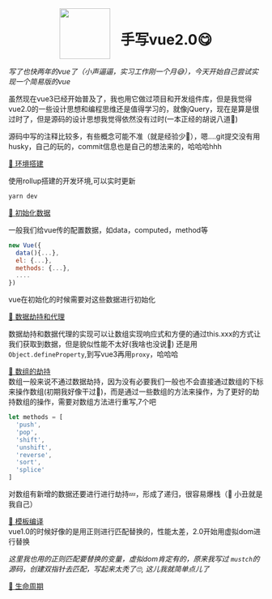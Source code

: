 <div style="width: 100%; display: flex; justify-content: center; align-items: center">
<image src="https://cn.vuejs.org/images/logo.svg" style="width: 100px; margin-right: 20px;">

# 手写vue2.0😋
</div>

 *写了也快两年的vue了（小声逼逼，实习工作刚一个月😅），今天开始自己尝试实现一个简易版的vue*

虽然现在vue3已经开始普及了，我也用它做过项目和开发组件库，但是我觉得vue2.0的一些设计思想和编程思维还是值得学习的，就像jQuery，现在是算是很过时了，但是源码的设计思想我觉得依然没有过时(一本正经的胡说八道🌚)

源码中写的注释比较多，有些概念可能不准（就是经验少🤣），嗯....git提交没有用husky，自己的玩的，commit信息也是自己的想法来的，哈哈哈hhh

[🍇 环境搭建](./docs/01%20-%20搭建环境.md) <br />

  使用rollup搭建的开发环境,可以实时更新
  ```js
  yarn dev
  ```

[🍈 初始化数据](./docs/02%20-%20初始化数据.md) <br />

  一般我们给vue传的配置数据，如data，computed，method等
  ```js
  new Vue({
    data(){...},
    el: {...},
    methods: {...},
    ....
  })
  ```
  vue在初始化的时候需要对这些数据进行初始化

[🍉 数据劫持和代理](docs/03%20-%20数据劫持和代理.md) <br />

数据劫持和数据代理的实现可以让数组实现响应式和方便的通过this.xxx的方式让我们获取到数据，但是貌似性能不太好(我啥也没说💖)
还是用`Object.defineProperty`,到写vue3再用`proxy`，哈哈哈

[🍊 数组的劫持](docs/04%20-%20数组的响应式.md) <br />
数组一般来说不通过数据劫持，因为没有必要我们一般也不会直接通过数组的下标来操作数组(初期我好像干过🐶)，而是通过一些数组的方法来操作，为了更好的劫持数组的操作，需要对数组方法进行重写,7个吧

```js
let methods = [
  'push',
  'pop',
  'shift',
  'unshift',
  'reverse',
  'sort',
  'splice'
]
```

对数组有新增的数据还要进行进行劫持💤，形成了递归，很容易爆栈（🤡 小丑就是我自己）

[🍌 模板编译](docs/05%20-%20模板编译.md) <br />
vue1.0的时候好像的是用正则进行匹配替换的，性能太差，2.0开始用虚拟dom进行替换

*这里我也用的正则匹配要替换的变量，虚拟dom肯定有的，原来我写过 `mustch`的源码，创建双指针去匹配，写起来太秃了🙄, 这儿我就简单点儿了*

[🍉 生命周期](docs/06%20-%20生命周期.md) <br />
